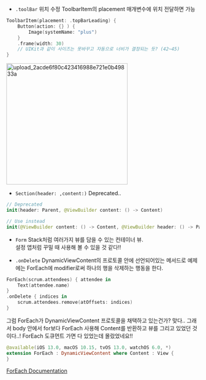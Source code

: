 - `.toolBar` 위치 수정
ToolbarItem의 placement 매개변수에 위치 전달하면 가능
```Swift
ToolbarItem(placement: .topBarLeading) {
    Button(action: {} ) {
        Image(systemName: "plus")
    }
    .frame(width: 30)
    // UIKit과 같이 사이즈는 못바꾸고 자동으로 너비가 결정되는 듯? (42~45)
}
```
<img width="316" alt="upload_2acde6f80c423416988e721e0b49833a" src="https://github.com/myssun0325/Smash_SwiftUITutorial/assets/41609708/76aacac7-b0ad-4cdf-92a0-b1fe8ea0f4a8">


- `Section(header: ,content:)` Deprecated..
```Swift
// Deprecated
init(header: Parent, @ViewBuilder content: () -> Content)

// Use instead
init(@ViewBuilder content: () -> Content, @ViewBuilder header: () -> Parent)
```

- `Form`
Stack처럼 여러가지 뷰를 담을 수 있는 컨테이너 뷰.  
설정 앱처럼 꾸밀 때 사용해 볼 수 있을 것 같다!!

- `.onDelete`
DynamicViewContent의 프로토콜 안에 선언되어있는 메서드로 예제에는 ForEach에 modifier로써 하나의 행을 삭제하는 행동을 한다.
```Swift
ForEach(scrum.attendees) { attendee in
    Text(attendee.name)
}
.onDelete { indices in
    scrum.attendees.remove(atOffsets: indices)
}
```
그럼 ForEach가 DynamicViewContent 프로토콜을 채택하고 있는건가? 맞다.. 그래서 body 안에서 for보다 ForEach 사용해 Content를 반환하고 뷰를 그리고 있었던 것이다..!
ForEach 도큐먼트 가면 다 있었는데 몰랐었네요!!

```Swift
@available(iOS 13.0, macOS 10.15, tvOS 13.0, watchOS 6.0, *)
extension ForEach : DynamicViewContent where Content : View {
}
```
[ForEach Documentation](https://developer.apple.com/documentation/swiftui/foreach)
